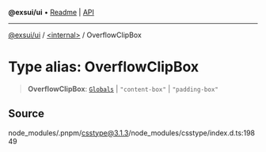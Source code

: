 **@exsui/ui** • [Readme](../../README.md) \| [API](../../globals.md)

***

[@exsui/ui](../../README.md) / [\<internal\>](../README.md) / OverflowClipBox

# Type alias: OverflowClipBox

> **OverflowClipBox**: [`Globals`](Globals.md) \| `"content-box"` \| `"padding-box"`

## Source

node\_modules/.pnpm/csstype@3.1.3/node\_modules/csstype/index.d.ts:19849
